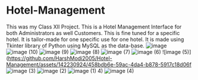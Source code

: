 # Hotel-Management
This was my Class XII Project. This is a Hotel Management Interface for both Administrators as well Customers. This is fine tuned for a specific hotel. It is tailor-made for one specific use for one hotel. It is made using Tkinter library of Python using MySQL as the data-base. 
![image](https://github.com/HarshModi2005/Hotel-Management/assets/142230924/28643f93-6d1e-443c-92ef-7e37e5fccf10)
![image (10)](https://github.com/HarshModi2005/Hotel-Management/assets/142230924/18477ebb-49ac-467e-bb38-6cff9e81a5de)
![image (9)](https://github.com/HarshModi2005/Hotel-Management/assets/142230924/d6a23487-432b-42a3-bb94-dc12f04a1967)
![image (8)](https://github.com/HarshModi2005/Hotel-Management/assets/142230924/ab661113-cee8-4a1c-81a5-6a42bf96a341)
![image (7)](https://github.com/HarshModi2005/Hotel-Management/assets/142230924/1eb76a7c-13c8-484c-af56-0cbcdd8ce749)
![image (6)](https://github.com/HarshModi2005/Hotel-Management/assets/142230924/aa50edd9-4003-46e1-b909-f0ce8c857c6b)
![image (5)](https://github.com/HarshModi2005/Hotel-Management/assets/142230924/458bdb6e-59ac-4da4-b878-5917c18d06f
![image (3)](https://github.com/HarshModi2005/Hotel-Management/assets/142230924/e524bd47-4336-43e0-ac29-85ca5b403144)
![image (2)](https://github.com/HarshModi2005/Hotel-Management/assets/142230924/06135a0d-3746-44bf-a070-b95b04f39af6)
![image (1)](https://github.com/HarshModi2005/Hotel-Management/assets/142230924/f10a8b32-7ed4-43d3-9b62-04f2d1bb54a0)
4)
![image (4)](https://github.com/HarshModi2005/Hotel-Management/assets/142230924/cb8e0cea-88bd-48e9-aac0-c7323c3918bb)
